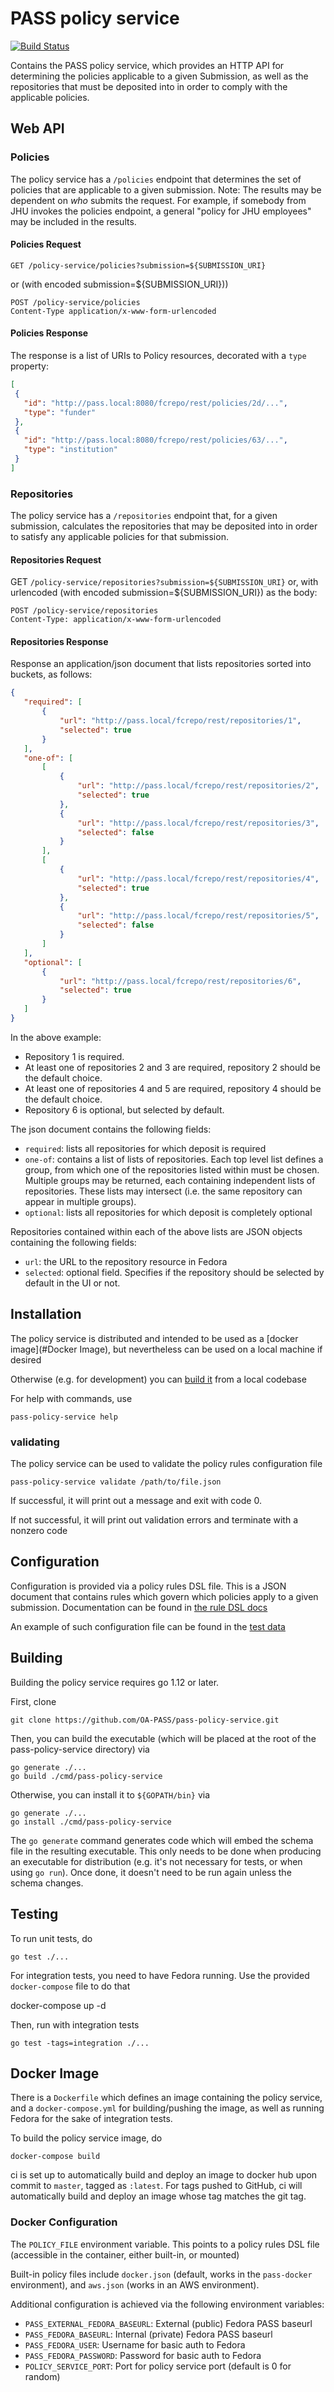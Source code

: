 # PASS policy service

[![Build Status](https://travis-ci.com/OA-PASS/pass-policy-service.svg?branch=master)](https://travis-ci.com/OA-PASS/pass-policy-service)

Contains the PASS policy service, which provides an HTTP API for determining the policies applicable to a given Submission, as well as the repositories that must be deposited into in order to comply with the applicable policies.

## Web API

### Policies

The policy service has a `/policies` endpoint that determines the set of policies that are applicable to
a given submission.  Note:  The results may be dependent on _who_ submits the request.  For example, if
somebody from JHU invokes the policies endpoint, a general "policy for JHU employees" may be included in the results.

#### Policies Request

`GET /policy-service/policies?submission=${SUBMISSION_URI}`

or (with encoded submission=${SUBMISSION_URI}))

```HTTP
POST /policy-service/policies
Content-Type application/x-www-form-urlencoded
```

#### Policies Response

The response is a list of URIs to Policy resources, decorated with a `type` property:

```json
[
 {
   "id": "http://pass.local:8080/fcrepo/rest/policies/2d/...",
   "type": "funder"
 },
 {
   "id": "http://pass.local:8080/fcrepo/rest/policies/63/...",
   "type": "institution"
 }
]
```

### Repositories

The policy service has a `/repositories` endpoint that, for a given submission, calculates the repositories that may be
deposited into in order to satisfy any applicable policies for that submission.

#### Repositories Request

GET `/policy-service/repositories?submission=${SUBMISSION_URI}`
or, with urlencoded (with encoded submission=${SUBMISSION_URI}) as the body:

```HTTP
POST /policy-service/repositories
Content-Type: application/x-www-form-urlencoded
```

#### Repositories Response

Response an application/json document that lists repositories sorted into buckets, as follows:

```json
{
   "required": [
       {
           "url": "http://pass.local/fcrepo/rest/repositories/1",
           "selected": true
       }
   ],
   "one-of": [
       [
           {
               "url": "http://pass.local/fcrepo/rest/repositories/2",
               "selected": true
           },
           {
               "url": "http://pass.local/fcrepo/rest/repositories/3",
               "selected": false
           }
       ],
       [
           {
               "url": "http://pass.local/fcrepo/rest/repositories/4",
               "selected": true
           },
           {
               "url": "http://pass.local/fcrepo/rest/repositories/5",
               "selected": false
           }
       ]
   ],
   "optional": [
       {
           "url": "http://pass.local/fcrepo/rest/repositories/6",
           "selected": true
       }
   ]
}
```

In the above example:

* Repository 1 is required.
* At least one of repositories 2 and 3 are required, repository 2 should be the default choice.
* At least one of repositories 4 and 5 are required, repository 4 should be the default choice.
* Repository 6 is optional, but selected by default.

The json document contains the following fields:

* `required`: lists all repositories for which deposit is required
* `one-of`:  contains a list of lists of repositories.  Each top level list defines a group, from which one of the repositories listed within must be chosen.  Multiple groups may be returned, each containing independent lists of repositories.  These lists may intersect (i.e. the same repository can appear in multiple groups).
* `optional`:  lists all repositories for which deposit is completely optional

Repositories contained within each of the above lists are JSON objects containing the following fields:

* `url`: the URL to the repository resource in Fedora
* `selected`: optional field.  Specifies if the repository should be selected by default in the UI or not.

## Installation

The policy service is distributed and intended to be used as a [docker image](#Docker Image), but nevertheless can be used on a local machine if desired

Otherwise (e.g. for development) you can [build it](#building) from a local codebase

For help with commands, use

    pass-policy-service help

### validating

The policy service can be used to validate the policy rules configuration file

    pass-policy-service validate /path/to/file.json

If successful, it will print out a message and exit with code 0.

If not successful, it will print out validation errors and terminate with a nonzero code

## Configuration

Configuration is provided via a policy rules DSL file.  This is a JSON document that contains rules which govern which policies apply to a given
submission.  Documentation can be found in [the rule DSL docs](docs/rules.md)

An example of such configuration file can be found in the [test data](rule/testdata/good.json)

## Building

Building the policy service requires go 1.12 or later.

First, clone

    git clone https://github.com/OA-PASS/pass-policy-service.git

Then, you can build the executable (which will be placed at the root of the pass-policy-service directory) via

    go generate ./...
    go build ./cmd/pass-policy-service

Otherwise, you can install it to `${GOPATH/bin}` via

    go generate ./...
    go install ./cmd/pass-policy-service

The `go generate` command generates code which will embed the schema file in the resulting executable.  This only needs to be done
when producing an executable for distribution (e.g. it's not necessary for tests, or when using `go run`).  Once done, it doesn't need
to be run again unless the schema changes.

## Testing

To run unit tests, do

    go test ./...

For integration tests, you need to have Fedora running.  Use the provided `docker-compose` file to do that

   docker-compose up -d

Then, run with integration tests

    go test -tags=integration ./...

## Docker Image

There is a `Dockerfile` which defines an image containing the policy service, and a `docker-compose.yml` for building/pushing the image, as well
as running Fedora for the sake of integration tests.

To build the policy service image, do

    docker-compose build

ci is set up to automatically build and deploy an image to docker hub upon commit to `master`, tagged as `:latest`.  For tags pushed to GitHub, ci will automatically build and
deploy an image whose tag matches the git tag.

### Docker Configuration

The `POLICY_FILE` environment variable.  This points to a policy rules DSL file (accessible in the container, either built-in, or mounted)

Built-in policy files include `docker.json` (default, works in the `pass-docker` environment), and `aws.json` (works in an AWS environment).

Additional configuration is achieved via the following environment variables:

* `PASS_EXTERNAL_FEDORA_BASEURL`: External (public) Fedora PASS baseurl
* `PASS_FEDORA_BASEURL`: Internal (private) Fedora PASS baseurl
* `PASS_FEDORA_USER`: Username for basic auth to Fedora
* `PASS_FEDORA_PASSWORD`: Password for basic auth to Fedora
* `POLICY_SERVICE_PORT`: Port for policy service port (default is 0 for random)
